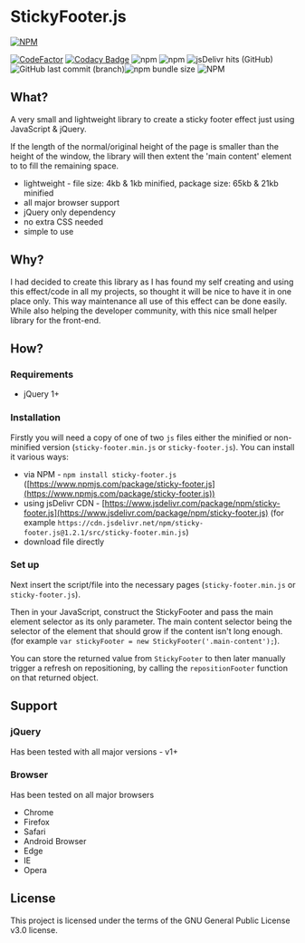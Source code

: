 # StickyFooter.js

[![NPM](https://nodei.co/npm/sticky-footer.js.png?downloads=true&downloadRank=true&stars=true)](https://npmjs.org/package/sticky-footer.js)

[![CodeFactor](https://www.codefactor.io/repository/github/jahidulpabelislam/sticky-footer.js/badge?style=flat-square)](https://www.codefactor.io/repository/github/jahidulpabelislam/sticky-footer.js)
[![Codacy Badge](https://api.codacy.com/project/badge/Grade/fc77f05e8d0743729ef31d7da9e09ed6)](https://www.codacy.com/app/jahidulpabelislam/sticky-footer.js?utm_source=github.com&utm_medium=referral&utm_content=jahidulpabelislam/sticky-footer.js&utm_campaign=Badge_Grade)
![npm](https://img.shields.io/npm/v/sticky-footer.js.svg)
![npm](https://img.shields.io/npm/dm/sticky-footer.js.svg)
![jsDelivr hits (GitHub)](https://img.shields.io/jsdelivr/gh/hm/jahidulpabelislam/sticky-footer.js.svg)
![GitHub last commit (branch)](https://img.shields.io/github/last-commit/jahidulpabelislam/sticky-footer.js/master.svg?label=last%20release)![npm bundle size](https://img.shields.io/bundlephobia/min/sticky-footer.js.svg)
![NPM](https://img.shields.io/npm/l/sticky-footer.js.svg)

## What?

A very small and lightweight library to create a sticky footer effect just using JavaScript & jQuery.

If the length of the normal/original height of the page is smaller than the height of the window, the library will then extent the 'main content' element to to fill the remaining space.

-   lightweight - file size: 4kb & 1kb minified, package size: 65kb & 21kb minified
-   all major browser support
-   jQuery only dependency
-   no extra CSS needed
-   simple to use

## Why?

I had decided to create this library as I has found my self creating and using this effect/code in all my projects, so thought it will be nice to have it in one place only.
This way maintenance all use of this effect can be done easily. While also helping the developer community, with this nice small helper library for the front-end.

## How?

### Requirements

-   jQuery 1+

### Installation

Firstly you will need a copy of one of two `js` files either the minified or non-minified version (`sticky-footer.min.js` or `sticky-footer.js`).
You can install it various ways:

-   via NPM - `npm install sticky-footer.js` ([https://www.npmjs.com/package/sticky-footer.js](https://www.npmjs.com/package/sticky-footer.js))
-   using jsDelivr CDN - [https://www.jsdelivr.com/package/npm/sticky-footer.js](https://www.jsdelivr.com/package/npm/sticky-footer.js) (for example `https://cdn.jsdelivr.net/npm/sticky-footer.js@1.2.1/src/sticky-footer.min.js`)
-   download file directly

### Set up

Next insert the script/file into the necessary pages (`sticky-footer.min.js` or `sticky-footer.js`).

Then in your JavaScript, construct the StickyFooter and pass the main element selector as its only parameter. The main content selector being the selector of the element that should grow if the content isn't long enough. (for example `var stickyFooter = new StickyFooter('.main-content');`).

You can store the returned value from `StickyFooter` to then later manually trigger a refresh on repositioning, by calling the `repositionFooter` function on that returned object.

## Support

### jQuery

Has been tested with all major versions - v1+

### Browser

Has been tested on all major browsers

-   Chrome
-   Firefox
-   Safari
-   Android Browser
-   Edge
-   IE
-   Opera

## License

This project is licensed under the terms of the GNU General Public License v3.0 license.
